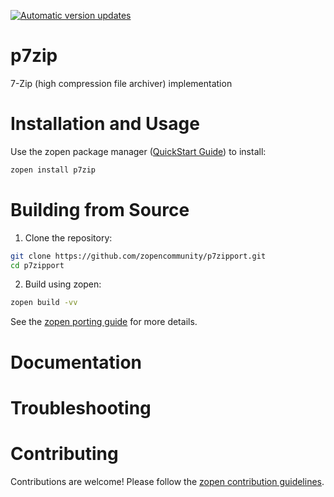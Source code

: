 [![Automatic version updates](https://github.com/zopencommunity/p7zipport/actions/workflows/bump.yml/badge.svg)](https://github.com/ZOSOpenTools/p7zipport/actions/workflows/bump.yml)

# p7zip

7-Zip (high compression file archiver) implementation

# Installation and Usage

Use the zopen package manager ([QuickStart Guide](https://zopen.community/#/Guides/QuickStart)) to install:
```bash
zopen install p7zip
```

# Building from Source

1. Clone the repository:
```bash
git clone https://github.com/zopencommunity/p7zipport.git
cd p7zipport
```
2. Build using zopen:
```bash
zopen build -vv
```

See the [zopen porting guide](https://zopen.community/#/Guides/Porting) for more details.

# Documentation


# Troubleshooting

# Contributing
Contributions are welcome! Please follow the [zopen contribution guidelines](https://github.com/zopencommunity/meta/blob/main/CONTRIBUTING.md).
